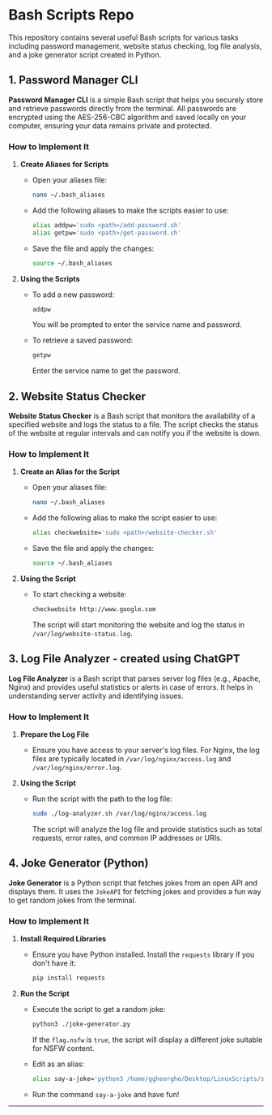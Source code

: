 # Bash Scripts Repo

This repository contains several useful Bash scripts for various tasks including password management, website status checking, log file analysis, and a joke generator script created in Python.

## 1. Password Manager CLI

**Password Manager CLI** is a simple Bash script that helps you securely store and retrieve passwords directly from the terminal. All passwords are encrypted using the AES-256-CBC algorithm and saved locally on your computer, ensuring your data remains private and protected.

### How to Implement It

1. **Create Aliases for Scripts**

   - Open your aliases file:

     ```bash
     nano ~/.bash_aliases
     ```

   - Add the following aliases to make the scripts easier to use:

     ```bash
     alias addpw='sudo <path>/add-password.sh'
     alias getpw='sudo <path>/get-password.sh'
     ```

   - Save the file and apply the changes:

     ```bash
     source ~/.bash_aliases
     ```

2. **Using the Scripts**

   - To add a new password:

     ```bash
     addpw
     ```

     You will be prompted to enter the service name and password.

   - To retrieve a saved password:

     ```bash
     getpw
     ```

     Enter the service name to get the password.

## 2. Website Status Checker

**Website Status Checker** is a Bash script that monitors the availability of a specified website and logs the status to a file. The script checks the status of the website at regular intervals and can notify you if the website is down.

### How to Implement It

1. **Create an Alias for the Script**

   - Open your aliases file:

     ```bash
     nano ~/.bash_aliases
     ```

   - Add the following alias to make the script easier to use:

     ```bash
     alias checkwebsite='sudo <path>/website-checker.sh'
     ```

   - Save the file and apply the changes:

     ```bash
     source ~/.bash_aliases
     ```

2. **Using the Script**

   - To start checking a website:

     ```bash
     checkwebsite http://www.google.com
     ```

     The script will start monitoring the website and log the status in `/var/log/website-status.log`.

## 3. Log File Analyzer - created using ChatGPT

**Log File Analyzer** is a Bash script that parses server log files (e.g., Apache, Nginx) and provides useful statistics or alerts in case of errors. It helps in understanding server activity and identifying issues.

### How to Implement It

1. **Prepare the Log File**

   - Ensure you have access to your server's log files. For Nginx, the log files are typically located in `/var/log/nginx/access.log` and `/var/log/nginx/error.log`.

2. **Using the Script**

   - Run the script with the path to the log file:

     ```bash
     sudo ./log-analyzer.sh /var/log/nginx/access.log
     ```

     The script will analyze the log file and provide statistics such as total requests, error rates, and common IP addresses or URIs.

## 4. Joke Generator (Python)

**Joke Generator** is a Python script that fetches jokes from an open API and displays them. It uses the `JokeAPI` for fetching jokes and provides a fun way to get random jokes from the terminal.

### How to Implement It

1. **Install Required Libraries**

   - Ensure you have Python installed. Install the `requests` library if you don't have it:

     ```bash
     pip install requests
     ```

2. **Run the Script**

   - Execute the script to get a random joke:

     ```bash
     python3 ./joke-generator.py
     ```

     If the `flag.nsfw` is `true`, the script will display a different joke suitable for NSFW content.

   - Edit as an alias:
     ```bash
     alias say-a-joke='python3 /home/ggheorghe/Desktop/LinuxScripts/scripts/python-script-joke-generator/joke-generator.py'
     ```
   - Run the command `say-a-joke` and have fun!

---
